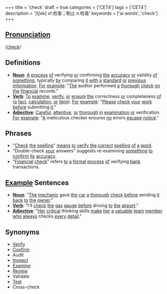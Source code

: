 +++
title = 'check'
draft = true
categories = ['CET4']
tags = ['CET4']
description = '[t∫ek] vt.检查；制止 n.检查'
keywords = ['ai words', 'check']
+++

## [Pronunciation](/en/post/pronunciation/)
/[check](/en/post/check/)/

## Definitions
- **[Noun](/en/post/noun/)**: [A](/en/post/a/) [process](/en/post/process/) [of](/en/post/of/) verifying [or](/en/post/or/) confirming [the](/en/post/the/) [accuracy](/en/post/accuracy/) [or](/en/post/or/) validity [of](/en/post/of/) [something](/en/post/something/), typically [by](/en/post/by/) comparing [it](/en/post/it/) [with](/en/post/with/) [a](/en/post/a/) [standard](/en/post/standard/) [or](/en/post/or/) [previous](/en/post/previous/) [information](/en/post/information/). [For](/en/post/for/) [example](/en/post/example/): "[The](/en/post/the/) auditor performed [a](/en/post/a/) [thorough](/en/post/thorough/) [check](/en/post/check/) [on](/en/post/on/) [the](/en/post/the/) [financial](/en/post/financial/) records."
- **[Verb](/en/post/verb/)**: [To](/en/post/to/) [examine](/en/post/examine/), [verify](/en/post/verify/), [or](/en/post/or/) [ensure](/en/post/ensure/) [the](/en/post/the/) correctness [or](/en/post/or/) completeness [of](/en/post/of/) ([a](/en/post/a/) [fact](/en/post/fact/), [calculation](/en/post/calculation/), [or](/en/post/or/) [item](/en/post/item/)). [For](/en/post/for/) [example](/en/post/example/): "[Please](/en/post/please/) [check](/en/post/check/) [your](/en/post/your/) [work](/en/post/work/) [before](/en/post/before/) submitting [it](/en/post/it/)."
- **[Adjective](/en/post/adjective/)**: [Careful](/en/post/careful/), [attentive](/en/post/attentive/), [or](/en/post/or/) [thorough](/en/post/thorough/) [in](/en/post/in/) [examination](/en/post/examination/) [or](/en/post/or/) verification. [For](/en/post/for/) [example](/en/post/example/): "[A](/en/post/a/) meticulous checker ensures [no](/en/post/no/) errors [escape](/en/post/escape/) [notice](/en/post/notice/)."

## Phrases
- "[Check](/en/post/check/) [the](/en/post/the/) [spelling](/en/post/spelling/)" [means](/en/post/means/) [to](/en/post/to/) [verify](/en/post/verify/) [the](/en/post/the/) [correct](/en/post/correct/) [spelling](/en/post/spelling/) [of](/en/post/of/) [a](/en/post/a/) [word](/en/post/word/).
- "Double-check [your](/en/post/your/) answers" suggests re-examining [something](/en/post/something/) [to](/en/post/to/) [confirm](/en/post/confirm/) [its](/en/post/its/) [accuracy](/en/post/accuracy/).
- "[Financial](/en/post/financial/) [check](/en/post/check/)" refers [to](/en/post/to/) [a](/en/post/a/) [formal](/en/post/formal/) [process](/en/post/process/) [of](/en/post/of/) verifying [bank](/en/post/bank/) transactions.

## [Example](/en/post/example/) Sentences
- **[Noun](/en/post/noun/)**: "[The](/en/post/the/) [mechanic](/en/post/mechanic/) gave [the](/en/post/the/) [car](/en/post/car/) [a](/en/post/a/) [thorough](/en/post/thorough/) [check](/en/post/check/) [before](/en/post/before/) sending [it](/en/post/it/) [back](/en/post/back/) [to](/en/post/to/) [the](/en/post/the/) [owner](/en/post/owner/)."
- **[Verb](/en/post/verb/)**: "I'll [check](/en/post/check/) [the](/en/post/the/) [gas](/en/post/gas/) [gauge](/en/post/gauge/) [before](/en/post/before/) driving [to](/en/post/to/) [the](/en/post/the/) [airport](/en/post/airport/)."
- **[Adjective](/en/post/adjective/)**: "[Her](/en/post/her/) [critical](/en/post/critical/) thinking skills [make](/en/post/make/) [her](/en/post/her/) [a](/en/post/a/) [valuable](/en/post/valuable/) [team](/en/post/team/) [member](/en/post/member/) [who](/en/post/who/) [always](/en/post/always/) checks [every](/en/post/every/) [detail](/en/post/detail/)."

## Synonyms
- [Verify](/en/post/verify/)
- [Confirm](/en/post/confirm/)
- Audit
- [Inspect](/en/post/inspect/)
- [Examine](/en/post/examine/)
- [Review](/en/post/review/)
- Validate
- [Test](/en/post/test/)
- Cross-check
